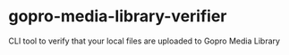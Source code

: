 # gopro-media-library-verifier
CLI tool to verify that your local files are uploaded to Gopro Media Library
